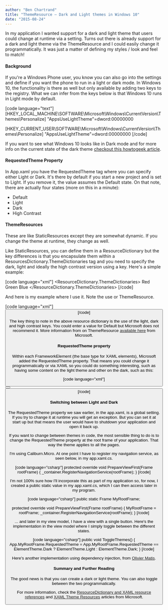 ```yaml
---
author: "Ben Chartrand"
title: "ThemeResource – Dark and Light themes in Windows 10"
date: "2015-08-24"
---
```


In my application I wanted support for a dark and light theme that users could change at runtime via a setting. Turns out there is already support for a dark and light theme via the ThemeResource and I could easily change it programmatically. It was just a matter of defining my styles / look and feel to match!

#### Background

If you're a Windows Phone user, you know you can also go into the settings and define if you want the phone to run in a light or dark mode. In Windows 10, the functionality is there as well but only available by adding two keys to the registry. What we can infer from the keys below is that Windows 10 runs in Light mode by default.

\[code language="text"\] \[HKEY\_LOCAL\_MACHINE\\SOFTWARE\\Microsoft\\Windows\\CurrentVersion\\Themes\\Personalize\] "AppsUseLightTheme"=dword:00000000

\[HKEY\_CURRENT\_USER\\SOFTWARE\\Microsoft\\Windows\\CurrentVersion\\Themes\\Personalize\] "AppsUseLightTheme"=dword:00000000 \[/code\]

If you want to see what Windows 10 looks like in Dark mode and for more info on the current state of the dark theme [checkout this howtogeek article](http://www.howtogeek.com/222614/how-to-enable-windows-10%E2%80%99s-hidden-dark-theme/).

#### RequestedTheme Property

In App.xaml you have the RequestedTheme tag where you can specify either Light or Dark. It's there by default if you start a new project and is set to Light. If you remove it, the value assumes the Default state. On that note, there are actually four states (more on this in a minute):

- Default
- Light
- Dark
- High Contrast

#### ThemeResources

These are like StaticResources except they are somewhat dynamic. If you change the theme at runtime, they change as well.

Like StaticResources, you can define them in a ResourceDictionary but the key differences is that you encapsulate them within a ResourcesDictionary.ThemeDictionaries tag and you need to specify the dark, light and ideally the high contrast version using a key. Here's a simple example:

\[code language="xml"\] <ResourceDictionary xmlns="http://schemas.microsoft.com/winfx/2006/xaml/presentation" xmlns:x="http://schemas.microsoft.com/winfx/2006/xaml" xmlns:local="using:MySampleProject.ResourcesDictionaries"> <ResourceDictionary.ThemeDictionaries> <ResourceDictionary x:Key="Dark"> <Brush x:Key="MyButtonBrush">Red</Brush> </ResourceDictionary> <ResourceDictionary x:Key="Light"> <Brush x:Key="MyButtonBrush">Green</Brush> </ResourceDictionary> <ResourceDictionary x:Key="HighContrast"> <Brush x:Key="MyButtonBrush">Blue</Brush> </ResourceDictionary> </ResourceDictionary.ThemeDictionaries> </ResourceDictionary> \[/code\]

And here is my example where I use it. Note the use or ThemeResource.

\[code language="xml"\] <Button Content="Hello World" Click="HelloWorld\_Click" Background="{ThemeResource MyButtonBrush}" /> \[/code\]

The key thing to note in the above resource dictionary is the use of the light, dark and high contrast keys. You could enter a value for Default but Microsoft does not recommend it. More information from on ThemeResource [available here](https://msdn.microsoft.com/en-us/library/windows/apps/mt187274.aspx) from Microsoft.

#### RequestedTheme property

Within each FrameworkElement (the base type for XAML elements), Microsoft added the RequestedTheme property. That means you could change it programmatically or via XAML so you could do something interesting, such as having some content on the light theme and other on the dark, such as this:

\[code language="xml"\] <Button Content="Hello World Dark" Background="{ThemeResource MyButtonBrush}" RequestedTheme="Dark" /> <Button Content="Hello World Light" Background="{ThemeResource MyButtonBrush}" RequestedTheme="Light" /> \[/code\]

#### Switching between Light and Dark

The RequestedTheme property we saw earlier, in the app.xaml, is a global setting. If you try to change it at runtime you will get an exception. But you can set it at start up but that means the user would have to shutdown your application and open it back up.

If you want to change between themes in code, the most sensible thing to do is to change the RequestedTheme property at the root frame of your application. That way the theme applies to all the pages.

I'm using Caliburn.Micro. At one point I have to register my navigation service, as seen below, in my app.xaml.cs.

\[code language="csharp"\] protected override void PrepareViewFirst(Frame rootFrame) { \_container.RegisterNavigationService(rootFrame); } \[/code\]

I'm not 100% sure how I'll incorporate this as part of my application so, for now, I created a public static value in my app.xaml.cs, which I can then access later in my program.

\[code language="csharp"\] public static Frame MyRootFrame;

protected override void PrepareViewFirst(Frame rootFrame) { MyRootFrame = rootFrame; \_container.RegisterNavigationService(rootFrame); } \[/code\]

... and later in my view model, I have a view with a single button. Here's the implementation in the view model where I simply toggle between the different states.

\[code language="csharp"\] public void ToggleThemes() { App.MyRootFrame.RequestedTheme = App.MyRootFrame.RequestedTheme == ElementTheme.Dark ? ElementTheme.Light : ElementTheme.Dark; } \[/code\]

Here's another implementation using dependency injection, from [Olivier Matis](http://www.guruumeditation.net/en/changing-app-theme-on-the-fly-with-requestedtheme/).

#### Summary and Further Reading

The good news is that you can create a dark or light theme. You can also toggle between the two programmatically.

For more information, check the [ResourceDictionary and XAML resource references](https://msdn.microsoft.com/en-us/library/windows/apps/mt187273.aspx) and [XAML Theme Resources](https://msdn.microsoft.com/en-us/library/windows/apps/mt187274.aspx) articles from Microsoft.
